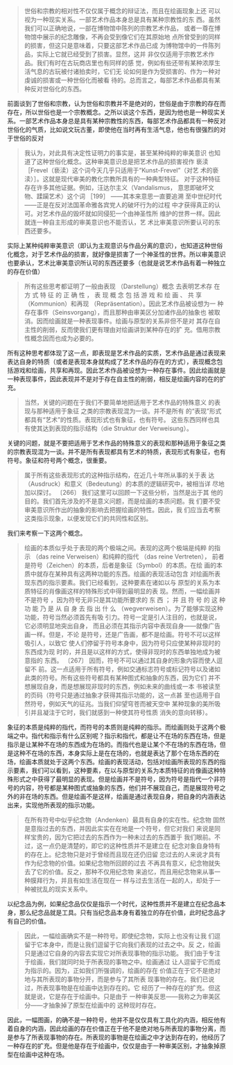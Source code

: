 <blockquote data-pid="6zHm3cpa">世俗和宗教的相对性不仅仅属于概念的辩证法，而且在绘画现象上还 可以视为一种现实关系。一部艺术作品本身总是具有某种宗教性的东 西。虽然我们可以正确地说，一部在博物馆中陈列的宗教艺术作品， 或者一尊在博物馆中展示的纪念雕像，不再会受到像它们在其原始地 点所曾受到的同样的损害，但这只是意味着，只要这部艺术作品已成 为博物馆中的一件陈列品，实际上它就已经受到了损害。显然，这并 非仅仅适用于宗教艺术作品。我们有时在古玩商店里也有同样的感 觉，例如有些还带有某种浓厚生活气息的古玩被付诸拍卖时，它们无 论如何是作为受损害的、作为一种对虔诚的损害或一种世俗化而被看 待的。总而言之，每部艺术作品都具有某种反对世俗化的东西。</blockquote><p data-pid="RcGoOajo">前面谈到了世俗和宗教，认为世俗和宗教并不是绝对的，世俗是由于宗教的存在而存在，所以世俗也是一个宗教概念。之所以谈这个东西，是因为他也是一种现实关系。一部艺术作品本身总是具有某种宗教性的东西，每部艺术作品都具有一种反对世俗化的气质，比如说文玩古董，即使他在当时再有生活气息，他也有很强烈的对于世俗的反对</p><blockquote data-pid="mN_KhWRl">我认为，对此具有决定性证明力的事实是，甚至某种纯粹的审美意识 也知道了这种世俗化概念。这种审美意识总是把艺术作品的损害视作 亵渎［Frevel（亵渎）这个词今天几乎只适用于“Kunst-Frevel”（对艺 术的亵渎）］。这就是现代审美的教化宗教所具有的一种典型特征。 对于这种特征存在许多其他证据。例如，汪达尔主义（Vandalismus， 意思即破坏文物、蹂躏艺术）这个词 ［199］ ——其本来意思一直要追溯 至中世纪时代——正是在反对法国革命雅各宾党人的破坏行为的过程 中才获得真正的认可。对艺术作品的毁坏就如同侵犯一个由神圣性所 维护的世界一样。因此就连一种自主形成的审美意识也不能否认，艺 术比审美意识所要认可的东西还要多。</blockquote><p data-pid="PU6VNvKn">实际上某种纯粹审美意识（即认为主观意识与作品分离的意识），也知道这种世俗化概念，对于艺术作品的损害，就好像是损害了一个神圣性的世界。所以审美意识也要承认，艺术比审美意识所认可的东西还要多（也就是说艺术作品有着一种独立的存在价值）</p><blockquote data-pid="hMD9s-nm">所有这些思考都证明了一般由表现 （Darstellung）概念 去表明艺术存 在 方 式 特 征 的 正 确 性 ， 表 现 概 念 包 括 游 戏 和 绘 画 、 共 享 （Kommunion）和再现 （Repräsentation）。因此艺术作品被设想为一 种存在事件（Seinsvorgang），而且那种由审美区分加诸作品的抽象也 被取消。因而绘画就是一种表现事件。绘画与原型的关系非但不是对 其存在自主性的削弱，反而使我们更有理由对绘画讲到某种存在的扩 充。借用宗教性概念因而也成为必要的。 </blockquote><p data-pid="IRAZoz4d">所有这种思考都体现了这一点，即表现是艺术作品的实质，艺术作品是通过表现来表达自身的特质（或者是表现本身就构成了艺术作品的存在的方式），表现概念包括游戏和绘画，共享和再现。因此艺术作品被设想为一种存在事件。因此绘画就是一种表现事件，因此表现并不是对于存在自主性的削弱，相反是绘画内容的在的扩充。</p><blockquote data-pid="uqI7ZbxU">当然，关键的问题在于我们不要简单地把适用于艺术作品的特殊意义 的表现与那种适用于象征 之类的宗教表现混为一谈。并不是所有 的“表现”形式都具有“艺术”的性质。表现形式也有象征，也有符号。 这些东西同样也具有使其达到表现的指示结构（die Struktur der Verweisung）。 </blockquote><p data-pid="NaOy4gwf">关键的问题，就是不要把适用于艺术作品的特殊意义的表现和那种适用于象征之类的宗教表现混为一谈。并不是所有表现都具有艺术的特质，表现形式有象征，也有符号。象征和符号两个概念，很重要。</p><blockquote data-pid="X3BvuPK7">属于所有这些表现形式的这种指示结构，在近几十年所从事的关于表 达（Ausdruck）和意义（Bedeutung）的本质的逻辑研究中，被相当详 尽地加以探讨。 〔266〕 我们这里可以回顾一下这些分析，当然是出于其 他的目的。我们首先涉及的不是意义问题，而是绘画的本质问题。我 们要不受审美意识所作出的抽象的影响去把握绘画的特性。因此，我 们应当去考察这类指示现象，以便发现它们的共同性和区别。 </blockquote><p data-pid="dsqnJZD7">我们来考察一下这两个概念。</p><blockquote data-pid="EffS1VnL">绘画的本质似乎处于表现的两个极端之间。表现的这两个极端是纯粹 的指示 （das reine Verweisen）和纯粹的指代 （das reine Vertreten）， 前者是符号（Zeichen）的本质，后者是象征（Symbol）的本质。在绘 画的本质中就存在某种具有这两种功能的东西。绘画的表现活动包含 对绘画所表现东西的指示要素。我们已经看到，这种要素在诸如以与 原型的关系为本质特征的肖像画这样的特殊形式中得到最明显的表 现。然而，一幅绘画并不是符号 ，因为符号无非只是其功能所要求的 东 西 ； 并 且 符 号 的 这 种 功 能 乃 是 从 自 身 去 指 出 什 么 （wegverweisen）。为了能够实现这种功能，符号当然必须首先有吸 引力。符号一定是引人注目的，也就是说，它必须明显地突出自身， 而且必须在其指示内容中表现自身——就像广告画一样。但是，不论 是符号，还是广告画，都不是绘画。符号不可以这样吸引人，以致它 使人们停留于符号本身中，因为符号只应使某种非现时的东西成为现 时的，并且是以这样的方式，使得非现时的东西单独地成为被意指的 东西。 〔267〕 因而，符号不可以通过其自身的形象内容而使人逗留不 前。这一点适用于所有符号，例如交通标志符号或标记符号以及诸如 此类的符号。所有这些符号都具有某种图式和抽象的东西，因为它们 并不想展现自身，而是想展现非现时的东西，例如未来的曲线或一本 书被读至的页码（符号只是通过抽象才获得其指示功能的，这一点甚 至也适用于自然符号，例如天气的征兆。当我们仰望穹苍而被天空中 某种现象的美所吸引并且凝注于它时，我们就感到一种使其符号性质 消失的意向转移）。</blockquote><p data-pid="1AREsL41">象征的本质是纯粹的指代，而符号的本质则是纯粹的指示。而绘画则处于这两个极端之中。指代和指示有什么区别呢？指示和指代，都是让不在场的东西在场，但是指示是让某种不在场的东西成为在场的。而指代也是让某个不在场的东西在场，但是这种不在场的东西，本身实际上是在在场的，也就是表达了那个在场东西的在场，绘画本质就处于这两个东西。绘画的表现活动，包括对绘画所表现的东西的指示要素，我们可以看到，这种要素，在以与原型的关系为本质特征的肖像画这种特殊形式之中获得了最明显的表现。但是绘画并不是符号，因为符号是指代一个非符号的内容，符号都是某种图式或抽象的东西，他们并不展现自己，而是展现符号之外的非在场的东西。但是绘画不是这样，绘画是通过表现自身，把自身的内涵表达出来，实现他所表现的指示功能。</p><blockquote data-pid="xTWID7-b">在所有符号中似乎纪念物（Andenken）最具有自身的实在性。纪念物 固然是意指过去的东西，并因此实实在在地是一个符号，但它对我们 来说是同样宝贵的，因为它把过去的东西作为一种未过去的东西置于 我们眼前。不过，这一点仍是清楚的，即它的这种性质并不是建立在 纪念对象自身特有的存在上。纪念物只是对于曾经而且现在还仍旧留 恋过去的人来说才具有作为纪念物的价值。如果纪念物所回顾的过去 不再具有意义，纪念物就失去了它的价值。反之，那种不仅用纪念物 来追忆，而且用纪念物来从事一种膜拜行为，并且有如生活在现在一 样与过去生活在一起的人，却处于一种被扰乱的现实关系中。 </blockquote><p data-pid="ynZHfCx2">以纪念品为例，如果纪念品仅仅是指示一个时代，这种性质并不是建立在纪念品本身，那么纪念品就是工具。只有当纪念品本身有着独立的存在价值，此时纪念品才有自己的价值。</p><blockquote data-pid="m4giLSFX">因此，一幅绘画确实不是一种符号。即使纪念物，实际上也没有让我 们逗留于它本身中，而是让我们逗留于它向我们表现的过去之中。反 之，绘画只是通过它自身的内容去实现它对所表现事物的指示功能。 我们由于专注于绘画，我们就同时处于所表现的事物之中。绘画通过 让人逗留于它而成为指示的。因为，正如我们所强调的，绘画的存在 价值正在于它不是绝对地与其所表现的事物分开，而是参与了其所表 现事物的存在。我们已说过，所表现事物是在绘画中达到存在的。它 经历了一种存在的扩充。但这就是说，它是存在于绘画中。只是由于 一种审美反思——我称之为审美区分——才抽象掉了原型在绘画中的 这种现时存在。</blockquote><p data-pid="gxMkOeD6">因此，一幅图画，的确不是一种符号，他并不是仅仅具有工具化的内涵，相反他有着自身的内涵，因此绘画的存在价值正在于他不是绝对地与所表现的事物分离，而是参与了所表现事物的存在。所表现的事物是在绘画之中才达到存在的，他经历了一种存在的扩充。但是他是存在于绘画中，仅仅是由于一种审美区别，才抽象掉原型在绘画中这种在场。</p><p></p>